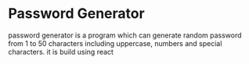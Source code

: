 # Password Generator

password generator is a program which can generate random password from 1 to 50 characters including uppercase, numbers and special characters. it is build using react
